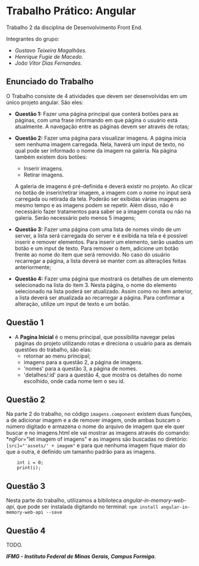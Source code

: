 # Trabalho Prático: Angular

Trabalho 2 da disciplina de Desenvolvimento Front End.

Integrantes do grupo:

- *Gustavo Teixeira Magalhães.*
- *Henrique Fugie de Macedo.*
- *João Vitor Dias Fernandes.*


## Enunciado do Trabalho

O Trabalho consiste de 4 atividades que devem ser desenvolvidas em um único projeto angular. São eles:

- **Questão 1:** Fazer uma página principal que conterá botões para as páginas, com uma frase informando em que página o usuário está atualmente. A navegação entre as páginas devem ser através de rotas;

- **Questão 2:** Fazer uma página para visualizar imagens. A página inicia sem nenhuma imagem carregada. Nela, haverá um input de texto, no qual pode ser informado o nome da imagem na galeria. Na página também existem dois botões: 
    - Inserir imagens.
    - Retirar imagens.
    
    A galeria de imagens é pré-definida e deverá existir no projeto. Ao clicar no botão de inserir/retirar imagem, a imagem com o nome no input será carregada ou retirada da tela. Poderão ser exibidas várias imagens ao mesmo
tempo e as imagens podem se repetir. Além disso, não é necessário fazer tratamentos para saber se a imagem consta ou não na galeria. Serão necessário pelo menos 5 imagens;

- **Questão 3:** Fazer uma página com uma lista de nomes vindo de um server, a lista será carregada do server e é exibida na tela e é possível inserir e remover elementos. Para inserir um elemento, serão usados um botão e um input de texto. Para remover o item, adicione um botão frente ao nome do item que será removido. No caso do usuário recarregar a página, a lista deverá se manter com as alterações feitas anteriormente;

- **Questão 4:** Fazer uma página que mostrará os detalhes de um elemento selecionado na lista do item 3. Nesta página, o nome do elemento selecionado na lista poderá ser atualizado. Assim como no item anterior, a lista deverá ser atualizada ao
recarregar a página. Para confirmar a alteração, utilize um input de texto e um botão.


## Questão 1

- A **Pagina Inicial** é o menu principal, que possibilita navegar pelas páginas do projeto utilizando rotas e direciona o usuário para as demais questões do trabalho, são elas:
    - retornar ao menu principal;
    - imagens para a questão 2, a página de imagens.
    - 'nomes' para a questão 3, a página de nomes.
    - 'detalhes/:id' para a questão 4, que mostra os detalhes do nome escolhido, onde cada nome tem o seu id.

## Questão 2

Na parte 2 do trabalho, no código ```imagens.component``` existem duas funções, a de adicionar imagem e a de remover imagem, onde ambas buscam o número digitado e armazena o nome do arquivo de imagem que ele quer buscar e no imagens.html ele vai mostrar as imagens através do comando: *ngFor="let imagem of imagens" e as imagens são buscadas no diretório: ```[src]="'assets/' + imagem"``` e para que nenhuma imagem fique maior do que a outra, é definido um tamanho padrão para as imagens.

```
    int i = 0;
    print(i);

```

## Questão 3

Nesta parte do trabalho, utilizamos a biblioteca *angular-in-memory-web-api*, que pode ser instalada digitando no terminal: ```npm install angular-in-memory-web-api --save```

## Questão 4

TODO.


***IFMG - Instituto Federal de Minas Gerais, Campus Formiga.*** 

